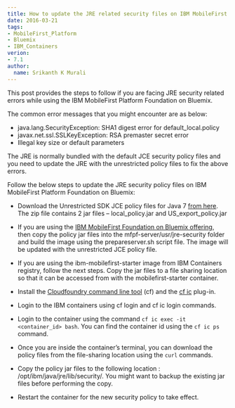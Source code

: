 ```yaml
---
title: How to update the JRE related security files on IBM MobileFirst Foundation on Bluemix
date: 2016-03-21
tags:
- MobileFirst_Platform
- Bluemix
- IBM_Containers
verion:
- 7.1
author:
  name: Srikanth K Murali
---
```


This post provides the steps to follow if you are facing JRE security related errors while using the IBM MobileFirst Platform Foundation on Bluemix.

The common error messages that you might encounter are as below:

* java.lang.SecurityException: SHA1 digest error for default_local.policy
* javax.net.ssl.SSLKeyException: RSA premaster secret error
* Illegal key size or default parameters

The JRE is normally bundled with the default JCE security policy files and you need to update the JRE with the unrestricted policy files to fix the above errors.

Follow the below steps to update the JRE security policy files on IBM MobileFirst Platform Foundation on Bluemix:

* Download the Unrestricted SDK JCE policy files for Java 7 [from here](https://www-01.ibm.com/marketing/iwm/iwm/web/preLogin.do?source=jcesdk&lang=en_US). The zip file contains 2 jar files – local_policy.jar and US_export_policy.jar

* If you are using the [IBM MobileFirst Foundation on Bluemix offering](https://developer.ibm.com/mobilefirstplatform/documentation/getting-started-7-1/bluemix/run-foundation-on-bluemix/), then copy the policy jar files into the mfpf-server/usr/jre-security folder and build the image using the prepareserver.sh script file. The image will be updated with the unrestricted JCE policy file.

* If you are using the ibm-mobilefirst-starter image from IBM Containers registry, follow the next steps. Copy the jar files to a file sharing location so that it can be accessed from with the mobilefirst-starter container.

* Install the [Cloudfoundry command line tool](https://github.com/cloudfoundry/cli/releases) (cf) and the [cf ic](https://console.ng.bluemix.net/docs/containers/container_cli_cfic.html) plug-in.

* Login to the IBM containers using cf login and cf ic login commands.

* Login to the container using the command `cf ic exec -it <container_id> bash`. You can find the container id using the `cf ic ps` command.

* Once you are inside the container’s terminal, you can download the policy files from the file-sharing location using the `curl` commands.

* Copy the policy jar files to the following location : /opt/ibm/java/jre/lib/security/. You might want to backup the existing jar files before performing the copy.

* Restart the container for the new security policy to take effect.